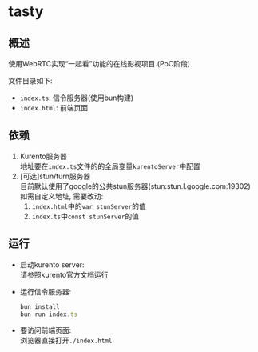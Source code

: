 # tasty

## 概述
使用WebRTC实现“一起看”功能的在线影视项目.(PoC阶段)

文件目录如下:
- `index.ts`: 信令服务器(使用bun构建)
- `index.html`: 前端页面

## 依赖
1. Kurento服务器  
地址要在`index.ts`文件的的全局变量`kurentoServer`中配置
2. [可选]stun/turn服务器  
目前默认使用了google的公共stun服务器(stun:stun.l.google.com:19302)  
如需自定义地址, 需要改动:  
    1. `index.html`中的`var stunServer`的值
    2. `index.ts`中`const stunServer`的值

## 运行
- 启动kurento server:  
请参照kurento官方文档运行

- 运行信令服务器:  
    ``` typescript
    bun install
    bun run index.ts
    ```

- 要访问前端页面:  
浏览器直接打开`./index.html`

